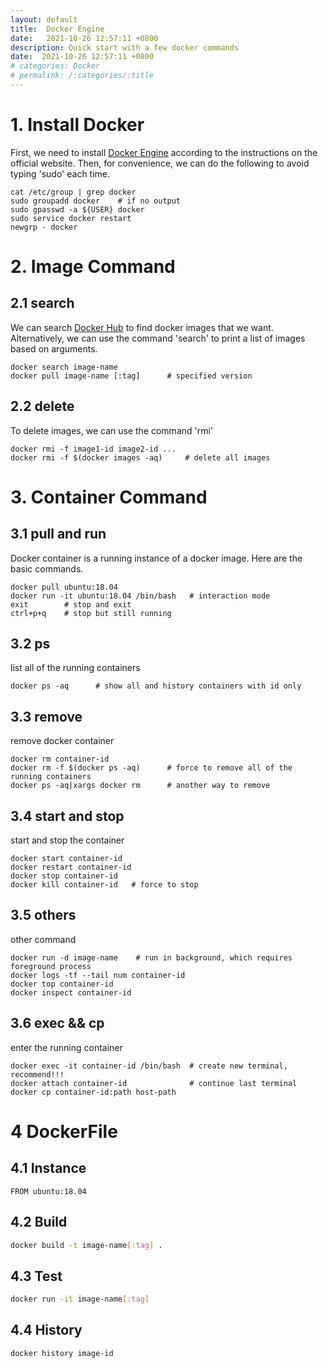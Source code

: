 ```yaml
---
layout: default
title:  Docker Engine
date:   2021-10-26 12:57:11 +0800
description: Quick start with a few docker commands
date:  2021-10-26 12:57:11 +0800
# categories: Docker
# permalink: /:categories/:title
---
```


# 1. Install Docker
First, we need to install [Docker Engine](https://docs.docker.com/engine/install/ubuntu/) according to the instructions on the official website. Then, for convenience, we can do the following to avoid typing 'sudo' each time. 
```shell
cat /etc/group | grep docker
sudo groupadd docker    # if no output
sudo gpasswd -a ${USER} docker
sudo service docker restart
newgrp - docker
```
# 2. Image Command
## 2.1 search
We can search [Docker Hub](https://hub.docker.com/) to find docker images that we want. Alternatively, we can use the command 'search' to print a list of images based on arguments.
```shell
docker search image-name
docker pull image-name [:tag]      # specified version
```
## 2.2 delete
To delete images, we can use the command 'rmi'
```shell
docker rmi -f image1-id image2-id ...
docker rmi -f $(docker images -aq)     # delete all images
```
# 3. Container Command
## 3.1 pull and run
Docker container is a running instance of a docker image. Here are the basic commands.
```shell
docker pull ubuntu:18.04
docker run -it ubuntu:18.04 /bin/bash   # interaction mode
exit        # stop and exit
ctrl+p+q    # stop but still running
```
## 3.2 ps
list all of the running containers
```shell
docker ps -aq      # show all and history containers with id only
```
## 3.3 remove
remove docker container
```shell
docker rm container-id
docker rm -f $(docker ps -aq)      # force to remove all of the running containers
docker ps -aq|xargs docker rm      # another way to remove
```
## 3.4 start and stop
start and stop the container
```shell
docker start container-id
docker restart container-id
docker stop container-id
docker kill container-id   # force to stop
```
## 3.5 others
other command
```shell
docker run -d image-name    # run in background, which requires foreground process
docker logs -tf --tail num container-id
docker top container-id
docker inspect container-id
```
## 3.6 exec && cp
enter the running container
```shell
docker exec -it container-id /bin/bash  # create new terminal, recommend!!!
docker attach container-id              # continue last terminal
docker cp container-id:path host-path
```
# 4 DockerFile
## 4.1 Instance
```docker
FROM ubuntu:18.04
```
## 4.2 Build
```bash
docker build -t image-name[:tag] .
```
## 4.3 Test
```bash
docker run -it image-name[:tag]
```
## 4.4 History
```bash
docker history image-id
```